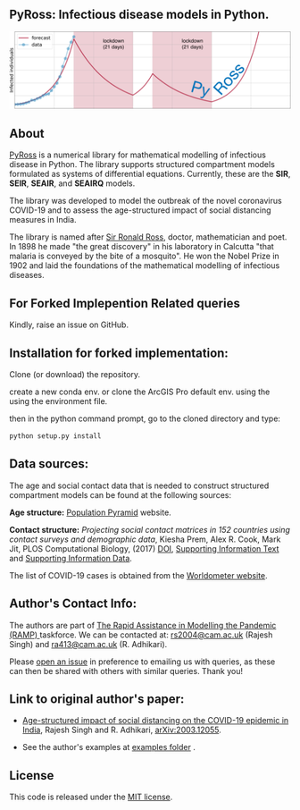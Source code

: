 ## PyRoss: Infectious disease models in Python.



![Imagel](/banner.png)

## About

[PyRoss](https://gitlab.com/rajeshrinet/pyross) is a numerical library for mathematical modelling of infectious disease in Python. The library supports structured compartment models formulated as systems of differential equations. Currently, these are the **SIR**, **SEIR**, **SEAIR**, and **SEAIRQ** models. 

The library was developed to model the outbreak of the novel coronavirus COVID-19 and to assess the age-structured impact of social distancing measures in India. 

The library is named after [Sir Ronald Ross](https://en.wikipedia.org/wiki/Ronald_Ross), doctor, mathematician and poet. In 1898 he made "the great discovery" in his laboratory in Calcutta "that malaria is conveyed by the bite of a mosquito".  He won the Nobel Prize in 1902 and laid the foundations of the mathematical modelling of infectious diseases. 


## For Forked Implepention Related queries 

Kindly, raise an issue on GitHub.


## Installation for forked implementation:

Clone (or download) the repository. 

create a new conda env. or clone the ArcGIS Pro default env. using the using the environment file.

then in the python command prompt, go to the cloned directory and type:

```Python
python setup.py install
```


## Data sources:

The age and social contact data that is needed to construct structured compartment models can be found at the following sources:

**Age structure:** [Population Pyramid](https://www.populationpyramid.net/) website. 

**Contact structure:** *Projecting social contact matrices in 152 countries using contact surveys and demographic data*, Kiesha Prem, Alex R. Cook, Mark Jit, PLOS Computational Biology, (2017) [DOI]( https://doi.org/10.1371/journal.pcbi.1005697), [Supporting Information Text](https://doi.org/10.1371/journal.pcbi.1005697.s001)  and [Supporting Information Data](https://doi.org/10.1371/journal.pcbi.1005697.s001).

The list of COVID-19 cases is obtained from the [Worldometer website](https://www.worldometers.info/coronavirus).


## Author's Contact Info:

The authors are part of [The Rapid Assistance in Modelling the Pandemic (RAMP) ](https://www.maths.cam.ac.uk/features/call-action-covid-19) taskforce. We can be contacted at: rs2004@cam.ac.uk (Rajesh Singh) and ra413@cam.ac.uk (R. Adhikari). 

Please [open an issue](https://github.com/rajeshrinet/pyross/issues) in preference to emailing us with queries, as these can then be shared with others with similar queries. Thank you!


## Link to original author's paper:

* [Age-structured impact of social distancing on the COVID-19 epidemic in India](https://github.com/rajeshrinet/pyross/blob/master/draft/covid19.pdf), Rajesh Singh and R. Adhikari, [arXiv:2003.12055](https://arxiv.org/abs/2003.12055).


* See the author's examples at [examples folder](https://github.com/rajeshrinet/pyross/tree/master/examples) .


## License
This code is released under the [MIT license](http://opensource.org/licenses/MIT).
